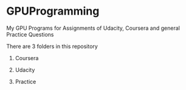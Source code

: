 # GPUProgramming
My GPU Programs for Assignments of Udacity, Coursera and general Practice Questions

There are 3 folders in this repository

1. Coursera

2. Udacity

3. Practice

